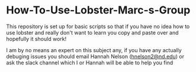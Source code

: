 # How-To-Use-Lobster-Marc-s-Group

This repository is set up for basic scripts so that if you have no idea how to use lobster and really don't want to learn you copy and paste over and hopefully it should work!

I am by no means an expert on this subject any, if you have any actually debuging issues you should email Hannah Nelson (hnelson2@nd.edu) or ask the slack channel which I or Hannah will be able to help you find

